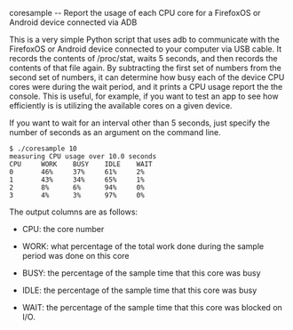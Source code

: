 coresample -- Report the usage of each CPU core for a FirefoxOS or
Android device connected via ADB

This is a very simple Python script that uses adb to communicate with
the FirefoxOS or Android device connected to your computer via USB
cable. It records the contents of /proc/stat, waits 5 seconds, and
then records the contents of that file again. By subtracting the first
set of numbers from the second set of numbers, it can determine how
busy each of the device CPU cores were during the wait period, and it
prints a CPU usage report the the console. This is useful, for
example, if you want to test an app to see how efficiently is is
utilizing the available cores on a given device.

If you want to wait for an interval other than 5 seconds, just specify
the number of seconds as an argument on the command line.

```
$ ./coresample 10
measuring CPU usage over 10.0 seconds
CPU     WORK    BUSY    IDLE    WAIT
0       46%     37%     61%     2%
1       43%     34%     65%     1%
2       8%      6%      94%     0%
3       4%      3%      97%     0%
```

The output columns are as follows:

- CPU: the core number

- WORK: what percentage of the total work done during the sample
period was done on this core

- BUSY: the percentage of the sample time that this core was busy

- IDLE: the percentage of the sample time that this core was busy

- WAIT: the percentage of the sample time that this core was blocked on I/O.
